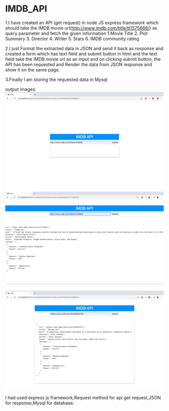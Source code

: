 # IMDB_API
1.I have created an API (get request) in node JS express framework which should take the IMDB
movie url(http://www.imdb.com/title/tt1375666/) as query parameter
and fetch the given information
1.Movie Title
2. Plot Summary
3. Director
4. Writer
5. Stars
6. IMDB community rating

2.I just Format the extracted data in JSON and send it back as response and created a form which has text field
and submit button in html and the text field  take the IMDB movie url as an input and on clicking submit button, 
the API has been requested and Render the data from JSON response and show it on the same page.

3.Finally I am storing the requested data in Mysql

output images:
![](images/main.png)
![](images/output1.png)
![](images/output2.png)

I had used express js framework,Request method for api get request,JSON for response,Mysql for database.
